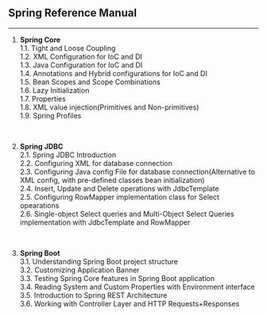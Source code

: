 ## Spring Reference Manual
<hr/>

1. <strong>Spring Core</strong><br>
1.1. Tight and Loose Coupling <br>
1.2. XML Configuration for IoC and DI <br>
1.3. Java Configuration for IoC and DI<br>
1.4. Annotations and Hybrid configurations for IoC and DI<br>
1.5. Bean Scopes and Scope Combinations<br>
1.6. Lazy Initialization<br>
1.7. Properties<br>
1.8. XML value injection(Primitives and Non-primitives)<br>
1.9. Spring Profiles<br>

<br>

2. <strong>Spring JDBC</strong><br>
2.1. Spring JDBC Introduction <br>
2.2. Configuring XML for database connection <br>
2.3. Configuring Java config File for database connection(Alternative to XML config, with pre-defined classes bean initialization) <br>
2.4. Insert, Update and Delete operations with JdbcTemplate <br>
2.5. Configuring RowMapper implementation class for Select opearations <br>
2.6. Single-object Select queries and Multi-Object Select Queries implementation with JdbcTemplate and RowMapper<br>

<br>

3. <strong>Spring Boot</strong><br>
3.1. Understanding Spring Boot project structure <br>
3.2. Customizing Application Banner <br>
3.3. Testing Spring Core features in Spring Boot application <br>
3.4. Reading System and Custom Properties with Environment interface <br>
3.5. Introduction to Spring REST Architecture <br>
3.6. Working with Controller Layer and HTTP Requests+Responses <br>
